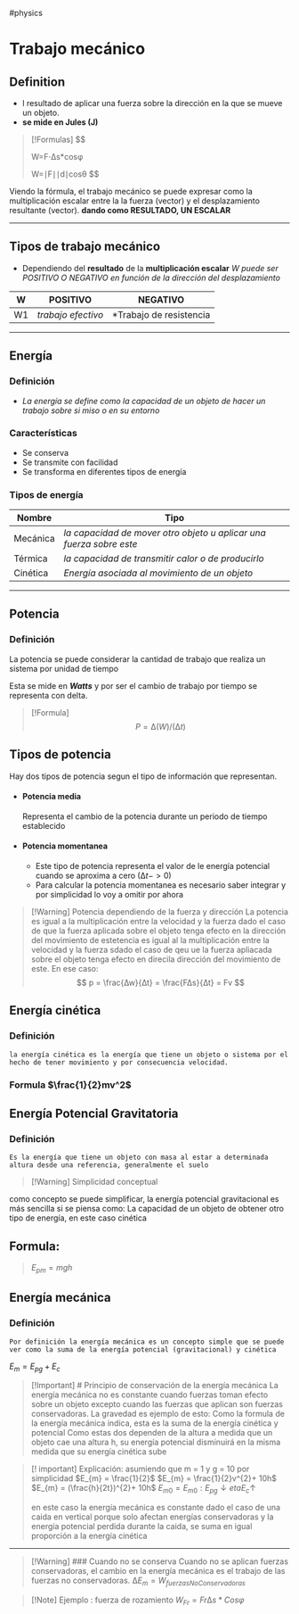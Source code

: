 #physics
# Trabajo mecánico 

## Definition

- l resultado de aplicar una fuerza sobre la dirección en la que se mueve un objeto. 
- **se mide en Jules (J)**

> [!Formulas]
> $$
> 
> W=F⋅∆s*cosφ
> 
> $$
> $$
> W=∣F∣∣d∣cosθ
> $$
> 




Viendo la fórmula, el trabajo mecánico se puede expresar como la multiplicación escalar entre la la fuerza (vector) y el desplazamiento resultante (vector).  **dando como RESULTADO, UN ESCALAR**

---

## Tipos de trabajo mecánico 

- Dependiendo del **resultado** de la **multiplicación escalar** *W puede ser POSITIVO O NEGATIVO en función de la dirección del desplazamiento*

| W   | POSITIVO           | NEGATIVO                |
| --- | ------------------ | ----------------------- |
| W1  | *trabajo efectivo* | *Trabajo de resistencia |

---
## Energía 

### Definición
 - *La energía se define como la capacidad de un objeto de hacer un trabajo sobre si miso o en su entorno*
 ### Características
 - Se conserva
 - Se transmite con facilidad
 - Se transforma en diferentes tipos de energía
### Tipos de energía


| Nombre   | Tipo                                                                |
| -------- | ------------------------------------------------------------------- |
| Mecánica | *la capacidad de mover otro objeto u aplicar una fuerza sobre este* |
| Térmica  | *la capacidad de transmitir calor o de producirlo*<br>              |
| Cinética | *Energía asociada al movimiento de un objeto* <br>                  |

---

## Potencia

### Definición

La potencia se puede considerar la cantidad de trabajo que realiza un sistema por unidad de tiempo

Esta se mide en ***Watts*** y por ser el cambio de trabajo por tiempo se representa con delta.

> [!Formula]
> $$
> P = ∆(W)/(∆t)
> $$

## Tipos de potencia

Hay dos tipos de potencia segun el tipo de información que representan. 

+ #### Potencia media
	Representa el cambio de la potencia durante un periodo de tiempo establecido 
+ #### Potencia momentanea 
	+ Este tipo de potencia representa el valor de le energía potencial  cuando se aproxima a cero ($∆t -> 0$)
	+ Para calcular la potencia momentanea es necesario saber integrar y por simplicidad lo voy a omitir por ahora

> [!Warning] Potencia dependiendo de la fuerza y dirección
> La potencia es igual a la multiplicación entre la velocidad y la fuerza dado el caso de que la fuerza aplicada sobre el objeto tenga efecto en la dirección del movimiento de estetencia es igual al la multiplicación entre la velocidad y la fuerza sdado el caso de qeu ue la fuerza apliacada sobre el objeto tenga efecto en direcila dirección del movimiento de este.
> En ese caso: 
> $$
>  p = \frac{∆w}{∆t} = \frac{F∆s}{∆t} = Fv
> $$


## Energía cinética

### Definición

```
la energía cinética es la energía que tiene un objeto o sistema por el hecho de tener movimiento y por consecuencia velocidad.
```

### Formula $\frac{1}{2}mv^2$

## Energía Potencial Gravitatoria

### Definición

```
Es la energía que tiene un objeto con masa al estar a determinada altura desde una referencia, generalmente el suelo

```

> [!Warning] Simplicidad conceptual
> 
como concepto se puede simplificar, la energía potencial gravitacional es más sencilla si se piensa como: 
La capacidad de un objeto de obtener otro tipo de energía, en este caso cinética

## Formula: 

> $E_{pm} = mgh$

## Energía mecánica

### Definición

```
Por definición la energía mecánica es un concepto simple que se puede ver como la suma de la energía potencial (gravitacional) y cinética
```

 $E_{m} = E_{pg}+ E_{c}$

 > [!Important] # Principio de conservación de la energía mecánica 
 > La energía mecánica no es constante cuando fuerzas toman efecto sobre un objeto excepto cuando las fuerzas que aplican son fuerzas conservadoras.
 > La gravedad es ejemplo de esto:
 > Como la formula de la energía mecánica indica, esta es la suma de la energía cinética y potencial
 >  Como estas dos dependen de la altura a medida que un objeto cae una altura h, su energía potencial disminuirá en la misma medida que su energía cinética sube
 >  
 
 >[! important] Explicación:
 >asumiendo que m = 1 y g = 10 por simplicidad
 $E_{m} = \frac{1}{2}$
 > $E_{m} = \frac{1}{2}v^{2}+ 10h$
 > $E_{m} = (\frac{h}{2t})^{2}+ 10h$
 > $E_{m0} = E_{m0}:    E_{pg}↓ eta  E_{c}↑$
 > 
 > en este caso la energía mecánica es constante dado el caso de una caida en vertical porque solo afectan energías conservadoras y la energía potencial perdida durante la caida, se suma en igual proporción a la energía cinética
 
 ---
 >[!Warning] ### Cuando no se conserva
 >Cuando no se aplican fuerzas conservadoras, el cambio en la energía mecánica es el trabajo de las fuerzas no conservadoras.
 >$∆E_{m} = W_{fuerzasNoConservadoras}$

>[!Note] Ejemplo : fuerza de rozamiento
> $W_{Fr} = Fr∆s*Cosφ$

